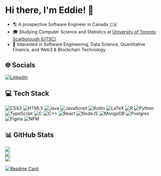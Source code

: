 # Hi there, I'm Eddie! 👋

- 🌎 A prospective Software Engineer in Canada 🇨🇦
- 🎓 Studying Computer Science and Statistics at [University of Toronto Scarborough (UTSC)](https://www.utsc.utoronto.ca/home/)
- 👀 Interested in Software Engineering, Data Science, Quantitative Finance, and Web3 & Blockchain Technology

## 🌐 Socials
[![LinkedIn](https://img.shields.io/badge/LinkedIn-%230077B5.svg?style=for-the-badge&logo=linkedin&logoColor=white)](https://linkedin.com/in/eddie-shin) 

## 💻 Tech Stack
![CSS3](https://img.shields.io/badge/css3-%231572B6.svg?style=for-the-badge&logo=css3&logoColor=white) ![HTML5](https://img.shields.io/badge/html5-%23E34F26.svg?style=for-the-badge&logo=html5&logoColor=white) ![Java](https://img.shields.io/badge/java-%23ED8B00.svg?style=for-the-badge&logo=java&logoColor=white) ![JavaScript](https://img.shields.io/badge/javascript-%23323330.svg?style=for-the-badge&logo=javascript&logoColor=%23F7DF1E) ![Kotlin](https://img.shields.io/badge/kotlin-%230095D5.svg?style=for-the-badge&logo=kotlin&logoColor=white) ![LaTeX](https://img.shields.io/badge/latex-%23008080.svg?style=for-the-badge&logo=latex&logoColor=white) ![R](https://img.shields.io/badge/r-%23276DC3.svg?style=for-the-badge&logo=r&logoColor=white) ![Python](https://img.shields.io/badge/python-3670A0?style=for-the-badge&logo=python&logoColor=ffdd54) ![TypeScript](https://img.shields.io/badge/typescript-%23007ACC.svg?style=for-the-badge&logo=typescript&logoColor=white) ![C](https://img.shields.io/badge/c-%2300599C.svg?style=for-the-badge&logo=c&logoColor=white) ![C++](https://img.shields.io/badge/c++-%2300599C.svg?style=for-the-badge&logo=c%2B%2B&logoColor=white) ![React](https://img.shields.io/badge/react-%2320232a.svg?style=for-the-badge&logo=react&logoColor=%2361DAFB) ![NodeJS](https://img.shields.io/badge/node.js-6DA55F?style=for-the-badge&logo=node.js&logoColor=white) ![MongoDB](https://img.shields.io/badge/MongoDB-%234ea94b.svg?style=for-the-badge&logo=mongodb&logoColor=white) ![Postgres](https://img.shields.io/badge/postgres-%23316192.svg?style=for-the-badge&logo=postgresql&logoColor=white) 	![Figma](https://img.shields.io/badge/figma-%23F24E1E.svg?style=for-the-badge&logo=figma&logoColor=white) ![NPM](https://img.shields.io/badge/NPM-%23000000.svg?style=for-the-badge&logo=npm&logoColor=white)

## 📊 GitHub Stats
![](https://github-readme-streak-stats.herokuapp.com/?user=eshinhw&theme=default&hide_border=true)<br/>
![](https://github-readme-stats.vercel.app/api/top-langs/?username=eshinhw&theme=default&hide_border=false&include_all_commits=true&count_private=true&layout=compact)<br/>
![](https://github-readme-stats.vercel.app/api?username=eshinhw&theme=default&hide_border=false&include_all_commits=true&count_private=true)

[![Readme Card](https://github-readme-stats.vercel.app/api/pin/?username=eshinhw&repo=dottery)](https://github.com/eshinhw/dottery)


<!-- Proudly created with GPRM ( https://gprm.itsvg.in ) -->
